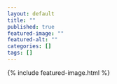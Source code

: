 ```yaml
---
layout: default
title: ""
published: true
featured-image: ""
featured-alt: ""
categories: []
tags: []
---
```


{% include featured-image.html %}
